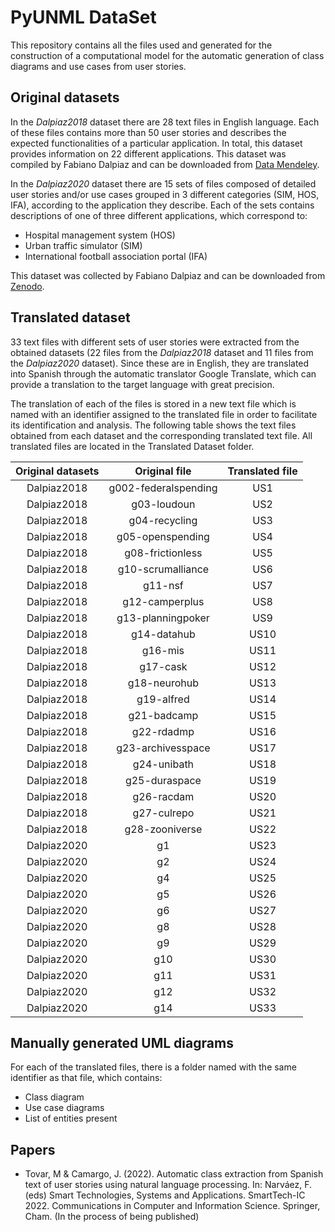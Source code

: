 # PyUNML DataSet
This repository contains all the files used and generated for the construction of a computational model for the automatic generation of class diagrams and use cases from user stories.

## Original datasets
In the _Dalpiaz2018_ dataset there are 28 text files in English language. Each of these files contains more than 50 user stories and describes the expected functionalities of a particular application. In total, this dataset provides information on 22 different applications. This dataset was compiled by Fabiano Dalpiaz and can be downloaded from [Data Mendeley](https://data.mendeley.com/datasets/7zbk8zsd8y/1).

In the _Dalpiaz2020_ dataset there are 15 sets of files composed of detailed user stories and/or use cases grouped in 3 different categories (SIM, HOS, IFA), according to the application they describe. Each of the sets contains descriptions of one of three different applications, which correspond to:

- Hospital management system (HOS)
- Urban traffic simulator (SIM)
- International football association portal (IFA)

This dataset was collected by Fabiano Dalpiaz and can be downloaded from [Zenodo](https://zenodo.org/record/4121935#.X53KXRvPxPY).

## Translated dataset
33 text files with different sets of user stories were extracted from the obtained datasets (22 files from the _Dalpiaz2018_ dataset and 11 files from the _Dalpiaz2020_ dataset). Since these are in English, they are translated into Spanish through the automatic translator Google Translate, which can provide a translation to the target language with great precision.

The translation of each of the files is stored in a new text file which is named with an identifier assigned to the translated file in order to facilitate its identification and analysis. The following table shows the text files obtained from each dataset and the corresponding translated text file. All translated files are located in the Translated Dataset folder.

<table style="width:100%">
    <thead>
        <tr>
            <th style="text-align:center;">Original datasets</th>
            <th style="text-align:center;">Original file</th>
            <th style="text-align:center;">Translated file </th>
        </tr>
    </thead>
    <tbody>
        <tr style="text-align:center;">
            <td>Dalpiaz2018</td>
            <td>g002-federalspending</td>
            <td>US1 </td>
        </tr>
        <tr style="text-align:center;">
            <td>Dalpiaz2018</td>
            <td>g03-loudoun</td>
            <td>US2 </td>
        </tr>
        <tr style="text-align:center;">
            <td>Dalpiaz2018</td>
            <td>g04-recycling</td>
            <td>US3 </td>
        </tr>
        <tr style="text-align:center;">
            <td>Dalpiaz2018</td>
            <td>g05-openspending</td>
            <td>US4 </td>
        </tr>
        <tr style="text-align:center;">
            <td>Dalpiaz2018</td>
            <td>g08-frictionless</td>
            <td>US5 </td>
        </tr>
        <tr style="text-align:center;">
            <td>Dalpiaz2018</td>
            <td>g10-scrumalliance</td>
            <td>US6 </td>
        </tr>
        <tr style="text-align:center;">
            <td>Dalpiaz2018</td>
            <td>g11-nsf</td>
            <td>US7 </td>
        </tr>
        <tr style="text-align:center;">
            <td>Dalpiaz2018</td>
            <td>g12-camperplus</td>
            <td>US8 </td>
        </tr>
        <tr style="text-align:center;">
            <td>Dalpiaz2018</td>
            <td>g13-planningpoker</td>
            <td>US9 </td>
        </tr>
        <tr style="text-align:center;">
            <td>Dalpiaz2018</td>
            <td>g14-datahub</td>
            <td>US10 </td>
        </tr>
        <tr style="text-align:center;">
            <td>Dalpiaz2018</td>
            <td>g16-mis</td>
            <td>US11 </td>
        </tr>
        <tr style="text-align:center;">
            <td>Dalpiaz2018</td>
            <td>g17-cask</td>
            <td>US12 </td>
        </tr>
        <tr style="text-align:center;">
            <td>Dalpiaz2018</td>
            <td>g18-neurohub</td>
            <td>US13 </td>
        </tr>
        <tr style="text-align:center;">
            <td>Dalpiaz2018</td>
            <td>g19-alfred</td>
            <td>US14 </td>
        </tr>
        <tr style="text-align:center;">
            <td>Dalpiaz2018</td>
            <td>g21-badcamp</td>
            <td>US15 </td>
        </tr>
        <tr style="text-align:center;">
            <td>Dalpiaz2018</td>
            <td>g22-rdadmp</td>
            <td>US16 </td>
        </tr>
        <tr style="text-align:center;">
            <td>Dalpiaz2018</td>
            <td>g23-archivesspace</td>
            <td>US17 </td>
        </tr>
        <tr style="text-align:center;">
            <td>Dalpiaz2018</td>
            <td>g24-unibath</td>
            <td>US18 </td>
        </tr>
        <tr style="text-align:center;">
            <td>Dalpiaz2018</td>
            <td>g25-duraspace</td>
            <td>US19 </td>
        </tr>
        <tr style="text-align:center;">
            <td>Dalpiaz2018</td>
            <td>g26-racdam</td>
            <td>US20 </td>
        </tr>
        <tr style="text-align:center;">
            <td>Dalpiaz2018</td>
            <td>g27-culrepo</td>
            <td>US21 </td>
        </tr>
        <tr style="text-align:center;">
            <td>Dalpiaz2018</td>
            <td>g28-zooniverse</td>
            <td>US22 </td>
        </tr>
        <tr style="text-align:center;">
            <td>Dalpiaz2020</td>
            <td>g1</td>
            <td>US23 </td>
        </tr>
        <tr style="text-align:center;">
            <td>Dalpiaz2020</td>
            <td>g2</td>
            <td>US24 </td>
        </tr>
        <tr style="text-align:center;">
            <td>Dalpiaz2020</td>
            <td>g4</td>
            <td>US25 </td>
        </tr>
        <tr style="text-align:center;">
            <td>Dalpiaz2020</td>
            <td>g5</td>
            <td>US26 </td>
        </tr>
        <tr style="text-align:center;">
            <td>Dalpiaz2020</td>
            <td>g6</td>
            <td>US27 </td>
        </tr>
        <tr style="text-align:center;">
            <td>Dalpiaz2020</td>
            <td>g8</td>
            <td>US28 </td>
        </tr>
        <tr style="text-align:center;">
            <td>Dalpiaz2020</td>
            <td>g9</td>
            <td>US29 </td>
        </tr>
        <tr style="text-align:center;">
            <td>Dalpiaz2020</td>
            <td>g10</td>
            <td>US30 </td>
        </tr>
        <tr style="text-align:center;">
            <td>Dalpiaz2020</td>
            <td>g11</td>
            <td>US31 </td>
        </tr>
        <tr style="text-align:center;">
            <td>Dalpiaz2020</td>
            <td>g12</td>
            <td>US32 </td>
        </tr>
        <tr style="text-align:center;">
            <td>Dalpiaz2020</td>
            <td>g14</td>
            <td>US33</td>
        </tr>
    </tbody>
</table>

## Manually generated UML diagrams

For each of the translated files, there is a folder named with the same identifier as that file, which contains:

- Class diagram
- Use case diagrams
- List of entities present

## Papers
- Tovar, M & Camargo, J. (2022). Automatic class extraction from Spanish text of user stories
using natural language processing. In: Narváez, F. (eds) Smart Technologies, Systems and
Applications. SmartTech-IC 2022. Communications in Computer and Information Science.
Springer, Cham. (In the process of being published)
